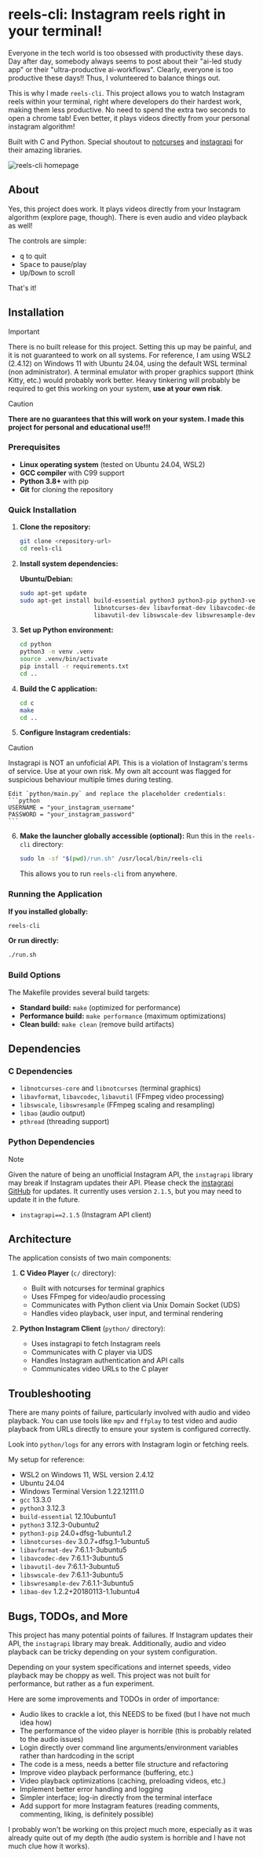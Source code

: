 # reels-cli: Instagram reels right in your terminal!

Everyone in the tech world is too obsessed with productivity these days. Day after day, somebody always seems to post about their "ai-led study app" or their "ultra-productive ai-workflows". Clearly, everyone is too productive these days!! Thus, I volunteered to balance things out.

This is why I made `reels-cli`. This project allows you to watch Instagram reels within your terminal, right where developers do their hardest work, making them less productive. No need to spend the extra two seconds to open a chrome tab! Even better, it plays videos directly from your personal instagram algorithm! 

Built with C and Python. Special shoutout to [notcurses](https://github.com/dankamongmen/notcurses) and [instagrapi](https://github.com/subzeroid/instagrapi) for their amazing libraries.

![reels-cli homepage](./docs/homepage.png)

## About
Yes, this project does work. It plays videos directly from your Instagram algorithm (explore page, though). There is even audio and video playback as well! 

The controls are simple:
- <kbd>q</kbd> to quit
- <kbd>Space</kbd> to pause/play
- <kbd>Up</kbd>/<kbd>Down</kbd> to scroll

That's it! 

## Installation

> [!IMPORTANT]
> There is no built release for this project. Setting this up may be painful, and it is not guaranteed to work on all systems. For reference, I am using WSL2 (2.4.12) on Windows 11 with Ubuntu 24.04, using the default WSL terminal (non administrator). A terminal emulator with proper graphics support (think Kitty, etc.) would probably work better. Heavy tinkering will probably be required to get this working on your system, **use at your own risk**. 

> [!CAUTION]
> **There are no guarantees that this will work on your system. I made this project for personal and educational use!!!**

### Prerequisites

- **Linux operating system** (tested on Ubuntu 24.04, WSL2)
- **GCC compiler** with C99 support
- **Python 3.8+** with pip
- **Git** for cloning the repository

### Quick Installation

1. **Clone the repository:**
    ```bash
    git clone <repository-url>
    cd reels-cli
    ```

2. **Install system dependencies:**
    
    **Ubuntu/Debian:**
    ```bash
    sudo apt-get update
    sudo apt-get install build-essential python3 python3-pip python3-venv \
                         libnotcurses-dev libavformat-dev libavcodec-dev \
                         libavutil-dev libswscale-dev libswresample-dev libao-dev
    ```

3. **Set up Python environment:**
    ```bash
    cd python
    python3 -m venv .venv
    source .venv/bin/activate
    pip install -r requirements.txt
    cd ..
    ```

4. **Build the C application:**
    ```bash
    cd c
    make
    cd ..
    ```

5. **Configure Instagram credentials:**
> [!CAUTION]
> Instagrapi is NOT an unfoficial API. This is a violation of Instagram's terms of service. Use at your own risk. My own alt account was flagged for suspicious behaviour multiple times during testing.

    Edit `python/main.py` and replace the placeholder credentials:
    ```python
    USERNAME = "your_instagram_username"
    PASSWORD = "your_instagram_password"
    ```

6. **Make the launcher globally accessible (optional):**
    Run this in the `reels-cli` directory:
    ```bash
    sudo ln -sf "$(pwd)/run.sh" /usr/local/bin/reels-cli
    ```
    This allows you to run `reels-cli` from anywhere.

### Running the Application

**If you installed globally:**
```bash
reels-cli
```

**Or run directly:**
```bash
./run.sh
```

### Build Options

The Makefile provides several build targets:

- **Standard build:** `make` (optimized for performance)
- **Performance build:** `make performance` (maximum optimizations)
- **Clean build:** `make clean` (remove build artifacts)

## Dependencies

### C Dependencies
- `libnotcurses-core` and `libnotcurses` (terminal graphics)
- `libavformat`, `libavcodec`, `libavutil` (FFmpeg video processing)
- `libswscale`, `libswresample` (FFmpeg scaling and resampling)
- `libao` (audio output)
- `pthread` (threading support)

### Python Dependencies

> [!NOTE]
> Given the nature of being an unofficial Instagram API, the `instagrapi` library may break if Instagram updates their API. Please check the [instagrapi GitHub](https://github.com/subzeroid/instagrapi/tree/master/instagrapi) for updates. It currently uses version `2.1.5`, but you may need to update it in the future.

- `instagrapi==2.1.5` (Instagram API client) 

## Architecture

The application consists of two main components:

1. **C Video Player** (`c/` directory):
   - Built with notcurses for terminal graphics
   - Uses FFmpeg for video/audio processing
   - Communicates with Python client via Unix Domain Socket (UDS)
   - Handles video playback, user input, and terminal rendering

2. **Python Instagram Client** (`python/` directory):
   - Uses instagrapi to fetch Instagram reels
   - Communicates with C player via UDS
   - Handles Instagram authentication and API calls
   - Communicates video URLs to the C player


## Troubleshooting

There are many points of failure, particularly involved with audio and video playback. You can use tools like `mpv` and `ffplay` to test video and audio playback from URLs directly to ensure your system is configured correctly. 

Look into `python/logs` for any errors with Instagram login or fetching reels.

My setup for reference:
- WSL2 on Windows 11, WSL version 2.4.12
- Ubuntu 24.04
- Windows Terminal Version 1.22.12111.0
- `gcc` 13.3.0
- `python3` 3.12.3
- `build-essential` 12.10ubuntu1
- `python3` 3.12.3-0ubuntu2
- `python3-pip` 24.0+dfsg-1ubuntu1.2
- `libnotcurses-dev` 3.0.7+dfsg.1-1ubuntu5
- `libavformat-dev` 7:6.1.1-3ubuntu5
- `libavcodec-dev` 7:6.1.1-3ubuntu5
- `libavutil-dev` 7:6.1.1-3ubuntu5
- `libswscale-dev` 7:6.1.1-3ubuntu5
- `libswresample-dev` 7:6.1.1-3ubuntu5
- `libao-dev` 1.2.2+20180113-1.1ubuntu4


## Bugs, TODOs, and More

This project has many potential points of failures. If Instagram updates their API, the `instagrapi` library may break. Additionally, audio and video playback can be tricky depending on your system configuration.

Depending on your system specifications and internet speeds, video playback may be choppy as well. This project was not built for performance, but rather as a fun experiment.

Here are some improvements and TODOs in order of importance:
- Audio likes to crackle a lot, this NEEDS to be fixed (but I have not much idea how)
- The performance of the video player is horrible (this is probably related to the audio issues)
- Login directly over command line arguments/environment variables rather than hardcoding in the script
- The code is a mess, needs a better file structure and refactoring
- Improve video playback performance (buffering, etc.)
- Video playback optimizations (caching, preloading videos, etc.)
- Implement better error handling and logging
- Simpler interface; log-in directly from the terminal interface
- Add support for more Instagram features (reading comments, commenting, liking, is definitely possible)

I probably won't be working on this project much more, especially as it was already quite out of my depth (the audio system is horrible and I have not much clue how it works).

